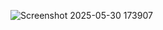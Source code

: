 ![Screenshot 2025-05-30 173907](https://github.com/user-attachments/assets/635ff25a-55b0-42fb-abdf-57f80725766d)

